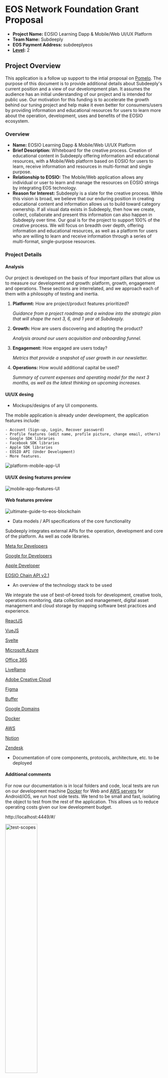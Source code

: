 # EOS Network Foundation Grant Proposal

- **Project Name:** EOSIO Learning Dapp & Mobile/Web UI/UX Platform
- **Team Name:** Subdeeply
- **EOS Payment Address:** subdeeplyeos
- **[Level](https://github.com/eosnetworkfoundation/grant-framework#grant-levels):** 2

## Project Overview
This application is a follow up support to the intial proposal on [Pomelo](https://pomelo.io/grants/subdeeplyla).
The purpose of this document is to provide additional details about Subdeeply's current position and a view of our develompment plan. It assumes the audience has an initial understanding of our project and is intended for public use. Our motivation for this funding is to accelerate the growth behind our tuning project and help make it even better for consumers/users by providing information and educational resources for users to learn more about the operation, development, uses and benefits of the EOSIO ecosystem.

### Overview

- **Name:** EOSIO Learning Dapp & Mobile/Web UI/UX Platform
- **Brief Description:** Whiteboard for the creative process. Creation of educational content in Subdeeply offering information and educational resources, with a Mobile/Web platform based on EOSIO for users to learn, receive information and resources in multi-format and single purpose.
- **Relationship to EOSIO:** The Mobile/Web application allows any individual or user to learn and manage the resources on EOSIO strings by integrating EOS technology.
- **Reason for Interest:** Subdeeply is a slate for the creative process. While this vision is broad, we believe that our enduring position in creating educational content and information allows us to build toward category ownership. If all visual data exists in Subdeeply, then how we create, collect, collaborate and present this information can also happen in Subdeeply over time. Our goal is for the project to support 100% of the creative process. We will focus on breadth over depth, offering information and educational resources, as well as a platform for users who are willing to learn and receive information through a series of multi-format, single-purpose resources.

### Project Details
#### Analysis

Our project is developed on the basis of four important pillars that allow us to measure our development and growth: platform, growth, engagement and operations. These sections are interrelated, and we approach each of them with a philosophy of testing and inertia.

1. **Platformt:** How are project/product features prioritized?
    
    *Guidance from a project roadmap and a window into the strategic plan that will shape the next 3, 6, and 1 year at Subdeeply.*
    
2. **Growth:** How are users discovering and adopting the product?
    
    *Analysis around our users acquisition and onboarding funnel.*
    
3. **Engagement:** How engaged are users today?
    
    *Metrics that provide a snapshot of user growth in our newsletter.*
    
4. **Operations:** How would additional capital be used?
    
    *Summary of current expenses and operating model for the next 3 months, as well as the latest thinking on upcoming increases.*

#### UI/UX desing

- Mockups/designs of any UI components.

The mobile application is already under development, the application features include:

    - Account (Sign-up, Login, Recover password)
    - Profile features (edit name, profile picture, change email, others)
    - Google SDK libraries
    - Facebook SDK libraries
    - Apple SDK libraries
    - EOSIO API (Under Development)
    - More features.

<img alt="platform-mobile-app-UI" src="https://user-images.githubusercontent.com/94427218/167054783-59f418cf-5e63-4db7-80cd-dee7b859acd3.png">

#### UI/UX desing features preview

<img alt="mobile-app-features-UI" src="https://user-images.githubusercontent.com/94427218/167060831-2440689d-63b7-49a3-997b-37f31d5a8c0e.png">

#### Web features preview

<img alt="ultimate-guide-to-eos-blockchain" src="https://user-images.githubusercontent.com/94427218/167068411-e710e951-c943-4c3b-95ce-075a93813910.png">

- Data models / API specifications of the core functionality 
 
Subdeeply integrates external APIs for the operation, development and core of the platform. As well as code libraries.

[Meta for Developers](https://developers.facebook.com/docs/)

[Google for Developers](https://developers.google.com/docs/api)

[Apple Developer](https://developer.apple.com/documentation/docc/api-reference-syntax)

[EOSIO Chain API v2.1](https://developers.eos.io/welcome/latest/reference/index)


- An overview of the technology stack to be used

We integrate the use of best-of-breed tools for development, creative tools, operations monitoring, data collection and management, digital asset management and cloud storage by mapping software best practices and experience.

[ReactJS](https://es.reactjs.org/docs/getting-started.html)

[VueJS](https://vuejs.org/)

[Svelte](https://svelte.dev/)

[Microsoft Azure](https://azure.microsoft.com/)

[Office 365](https://www.microsoft.com/en-us/microsoft-365/microsoft-office?rtc=1)

[LiveRamp](https://liveramp.com/)

[Adobe Creative Cloud](https://www.adobe.com/creativecloud.html)

[Figma](https://www.figma.com/)

[Buffer](https://buffer.com/)

[Google Domains](https://domains.google/)

[Docker](https://www.docker.com/)

[AWS](https://aws.amazon.com/)

[Notion](https://www.notion.so/)

[Zendesk](https://www.zendesk.com/)

- Documentation of core components, protocols, architecture, etc. to be deployed

#### Additional comments

For now our documentation is in local folders and code, local tests are run on our development machine [Docker](https://www.docker.com/) for Web and [AWS servers](https://aws.amazon.com/) for Android/iOS, we run host side tests. We tend to be small and fast, isolating the object to test from the rest of the application. This allows us to reduce operating costs given our low development budget.

http://localhost:4449/#/

<img width="45%" alt="test-scopes" src="https://user-images.githubusercontent.com/94427218/167065142-cb9d1aa6-8cc7-4fe2-9f59-0ae98c213fd2.png">

We expect giving time to update and upload all our documentation is around 3-4 weeks.

- PoC/MVP or other relevant prior work or research on the topic

Currently, 100% of our users expect to receive informational resources about blockchain, but they do not compare us to these informational products. Our technical category is content marketing ("CM"), an industry where 70% of customers are first-time consumers. Our goal is to quickly acquire leading product growth ahead of any blockchain-based CM from EOSIO.

The following chart highlights our statistics of our user growth in our newsletter. Data through [Substack](http://substack.com)

<img alt="subdeeply-newsletter-subscribers" src="https://user-images.githubusercontent.com/94427218/167067197-75d792a4-c824-452b-a6da-cea3091a123d.png">

1. **Acquire:** New users are directed to our social accounts, content marketing ("Drops"), a public dashboard, or a public asset and view the service in use. They move to our website to learn more and start the onboarding flow.
2. **Revenue:** Today, we see expansion happening alongside an existing workflow: content requests. Users using the service have request forms to request specific content. Instead of addressing tickets, we group users. We believe that these new users are "visual communicators" and we are studying their behavior to create new entries to the free service.
3. **Development:** We need to lean into these use cases further with product improvements that would drive a larger percentage of the audience to our site.

- What your project is _not_ or will _not_ provide or implement

       - We characterize our project as an educational data collaboration service built for visual workflows.
       - We are not creating a service that users or individuals have to pay a fee to access.
       - We are not a training center, but rather we are creating educational content and resources for users to learn 
         about the operation, development, usecases, benefits or features of multiple EOSIO-based chains.

#### 
### Ecosystem Fit

- Where and how does your project fit into the ecosystem?

Through the entire community and potential or new users, offering information and educational resources in multi-format audio, video and reading content to which any user will have free access.
- Who is your target audience (chain/dapp/wallet/UI developers, designers, your own user base, some dapp's userbase, yourself)?

To any individual or member, to understand our audience we will track various engagement metrics to help us understand the usage and growth of our users.

We will use **retention** to understand the impact of our content on new users and to keep them coming back. We will break it down further to understand what user actions correlate with increased retention.

We will use **stickiness** to understand how often our users use the platform. The stickier we are, the more ingrained we are in our users' workflows and the more likely we are to retain and expand our workspaces.

Finally, we will use **weekly active users** to measure the volume of users we engage and are registered.

- What need(s) does your project meet?

As a multi-format educational resource platform and collaborative information service. We respond to the direct needs of our users, responding to inquiries and comments on what type of educational content or information they want to access.

- Are there any other projects similar to yours in the EOSIO ecosystem?

Not at this time the modern creative cloud will prioritize collaboration in the workspace for users around the world. Subdeeply estimates that there are over 500k potential users for Subdeeply's y el ecosistema exponential growth, we offers the firts collaborative educational platform to create content and information of educational resources in multi-format of audio, video. and reading about EOSIO-based blockchains.

- Are there similar projects in related ecosystems?

We have not seen, (nor do we know of) a platform dedicated to educational content for users of such chains, on Ethereum there is a program for cryptocurrencies called "Bankless"; dedicated to sharing crypto & DeFi information.

## Team

### Team members

- Team Leader: Cristhian Rincon (Thian)
- U.N. Owen (Bielwenass), Payjoe93, Eric Petersen, DhruvJain
### Team Advisors:

- Kevin Owocki
- Austin Griffith
- kyle Weiss
- Kristie Huang

### Contact

- **Contact Name:** Thian
- **Contact Email:** thian@subdeeply.com
- **Website:** https://subdeeply.com

### Legal Structure
- **Registered Legal Entity:** Subdeeply LLC
- **Registered Address:** 548 Market Street PMB 72296, San Francisco, CA 94104

### Team Experience

- Cristhian Rincon: 4+ years experience in content creation, staff productivity, promotional strategies and contract development and Front-end development. Has worked for companies such as Anchor by Spotify, was a member of the EOSTARTER team. And is part of multiple EOS Projects. Graduated in Management, Marketing and Digital Business at the Universidad del Rosario, Bogotá, Colombia.
- Bielwenass: Front-end and back-end developer with experience in development of smart contracts in solidity, management of frameworks and liberias such as VujeJS and development of projects such as autogenerated art, fractals, and 3d spaces.
- Payjoe93: Graphic Designer, Motion Graphic, Illustrator. Advanced experience in 2d and 3d design tools.
- Eric Petersen: He is an award-winning artist and illustrator with work in Communication Arts, Society of Illustrators, and 3×3. His work appears in Juxtapoz & Hi-Fructose.
- DhruvJain: Front-end developer, experience in smart contrator development in Vue, Solidity and javascript.

### Team Org Repos

- https://github.com/subdeeply
- https://github.com/subdeeply/website
- We expect to update and upload our repositories, development and documentation from the local to hosting in the next 3-4 weeks. See [aditional comments](#additional-comments) for more details.ts

### Team Member Repos

- https://github.com/thiangm
- https://github.com/Bielwenass
- https://github.com/payjoe93
- https://github.com/DhruvJain1122

### Team LinkedIn Profiles (if available)

- https://www.linkedin.com/in/thianandre/
- https://www.linkedin.com/in/ericpetersen/
- https://www.linkedin.com/in/owocki/

## Development Status

- Integrate, develop and launch the official [website](https://subdeeply.com)

        - The website will be gradually modified, updated and edited by migrating the platform from local files to hosting and integrating user functions. 
- Creation of educational content, guides on how to use and operation of EOS Blockchains. Resources launched through newsletter with 750+ subscribed users to date.

![ultimate guide to eos](https://user-images.githubusercontent.com/94427218/167078858-288963e4-276f-496d-ab15-3303f8411d40.png)
![How to start using eos network](https://user-images.githubusercontent.com/94427218/167078964-43d5b6b3-1187-4d07-ad1e-f0f859ec15a7.png)

- Mobile application and user interface development [Figma File Mockup](https://subdeeply.comhttps://www.figma.com/file/3ECnQsptS5BIhl4pzhGJ9m/Subdeeply-Onboarding-app-UI-Design?node-id=106%3A259)

- Integration of team members for the development of the web and mobile application.

## Development Roadmap

### Overview

- **Total Estimated Duration:** 9 months
- **Full-Time Equivalent (FTE):** Five (5)
- **Total Costs:** $50,000 USD

### Milestone 1 Subdeeply Core & Web Platform

- **Estimated duration:** 2 months
- **FTE:**  3
- **Costs:** $15,000 USD

| Number | Deliverable | Specification |
| -----: | ----------- | ------------- |
| 0a. | License | Apache 2.0 / MIT
| 0b. | Documentation | Creation of complete documentation for the core code and guides on how to use the features. |
| 0c. | Testing | Core functions will be automated tested to ensure the code and execute the functions correctly to correct errors and keep the code stable. |
| 0d. | Docker | Documentation of Docker files uses for automated code testing in building applications. |
| 0e. | Article | We will publish an **article** that explains the use cases of documentation
| 1. | Web platform development | Development of the platform with automated functions for users. Will be deployed on the official site as development is completed with periodic updates. |  
| 2. | Core Code  | The core code will be reviewed periodically to avoid bugs in the integration of external APIs for the use of EOS/WAX/TELOS and EOSI-based chains |  
| 3. | Platform Use-Case | We will develop user-focused features for an intuitive and modern interface that does not present problems or bugs in account creation, etc. |  
| 4. | Platform Functionalities | Nodejs and Vuejs modules for smart contract support and functional integration with blockchains  |  


### Milestone 2 Subdeeply Core & Web Platform Testing

- **Estimated Duration:** 1 month
- **FTE:**  2
- **Costs:** $8,000 USD

| Number | Deliverable | Specification |
| -----: | ----------- | ------------- |
| 0a. | License | MIT
| 0b. | Documentation | Documentation on bugs and errors corrected during the development of the platform. |
| 0c. | Testing | Core functions will be automated tested to ensure the code and execute the functions correctly to correct errors and keep the code stable. |
| 0s. | Article | We will publish an **article** that explains the documentation |
| 1. | Web platform development | Development of the platform with automated functions for users. Will be deployed on the official site as development is completed with periodic updates. |  
| 2. | Core Code  | The core code will be reviewed and tested until the main release of the platform |  
| 3. | Platform Deployment: launch | WWe will launch the platform after testing and ensuring that the functionality is optimal to avoid bad user experiences. |

### Milestone 3 Subdeeply Mobile Platform

- **Estimated duration:** 3 months
- **FTE:**  3
- **Costs:** $23,000 USD

| Number | Deliverable | Specification |
| -----: | ----------- | ------------- |
| 0a. | License | Apache 2.0
| 0b. | Documentation | Creation of complete documentation for the core code abut the app and features |
| 0c. | Testing | The application will be tested manually to ensure the code and run the application without bugs or vulnerabilities. |
| 0d. | Article | We will publish an **article** announcing the launch of the mobile application for **iOS** and **android** users. |
| 1. | App platform development | Development of the app with the web automated features for users. The application will be updated periodically to maximize development and functionality. |  
| 2. | Core Code  | The core code will be reviewed periodically to avoid bugs in the integration of external APIs for the use of EOS/WAX/TELOS and EOSI-based chains |  
| 3. | App Use-Case | We will develop user-focused features for an intuitive and modern and friendly interface |  
| 4. | App Functionalities | The application will be developed with Angular software that allows integration of iOS and Android APIs. | 

### Milestone 3 Subdeeply Web/mobile Operations and Lauch

- **Estimated duration:** 1 months
- **FTE:**  3
- **Costs:** $4,000 USD

| Number | Deliverable | Specification |
| -----: | ----------- | ------------- |
| 0a. | License | MIT
| 0b. | Documentation | Documentation for the UI/UX Components used and developed |
| 0c. | Unit Tests | Compilation and test of all the libraries used for the development of the web platform and mobile applications. |
| 1. | UX/UI components | Libraries/Software and Framewrokds of desing used for the development |
| 2. | Base UI | Adaptation of the user bases for the interfacet |
| 3. | Support | Multi-language support, mainly English, Chinese and Korean. More languages may be implemented in future updates. |


## Future Plans

In the next 3 months we will consolidate our position as the modern creative cloud. Subdeeply will become a place of information. Each user will enjoy very different experiences depending on their needs and ways of consuming content.

Our goal over the next 12 months is to focus on content creation optimization. We will launch a free service and continue to be opportunistic with existing accounts that want to scale into the project. In early 2022 we will start creating content about EOSIO-based blockchains in drafts before the initial launch and intend to launch a dedicated content and educational resource approach for any user. We are persevering for the long term and will be ahead of the next 6 months with features that will allow us to cannibalize a funnel of potential users.

Developing a fully targeted information collaboration service requires patience and a constant emphasis on micro-improvements. This year, these aspects of the user journey will be refined before we invest anything behind our acquisition funnel.


## Additional Information

**How did you hear about the Grants Program?** In the Fireside Chats on the EOS Discord Server, and official ENF media coverage.

As a multi-format educational platform and information collaboration service, Subdeeply has invested in a more technically complex infrastructure of services such as AWS, Adobe Suite, Zendesk, Microsoft Azure and others. That said, this is also a high gross margin service that has low churn and limited manual support. The underlying infrastructure requires ongoing management, but the scope of user-side experiences that can be tailored to this infrastructure is infinite. Subdeeply claims to own the entire creative process; and while this is a significant challenge, it aligns with current and emerging trends of consolidation in tools.

The purpose of this document is to provide additional details about Subdeeply's current position and a view of our growth and development plan. It assumes the audience has an initial understanding of our project and is intended for public use. Our motivation for this fundraiser is to accelerate the growth behind our tuning project and help make it even better for consumers/users by providing information and educational resources for users to learn more about the operation, development, uses and benefits of EOSIO-based blockchains.
